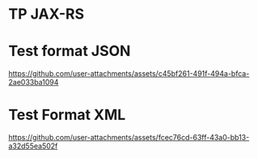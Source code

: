 
# TP JAX-RS
# Test format JSON
https://github.com/user-attachments/assets/c45bf261-491f-494a-bfca-2ae033ba1094
# Test Format XML
https://github.com/user-attachments/assets/fcec76cd-63ff-43a0-bb13-a32d55ea502f
